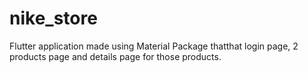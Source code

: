 # nike_store

Flutter application made using Material Package thatthat login page, 2 products page and details page for those products.
